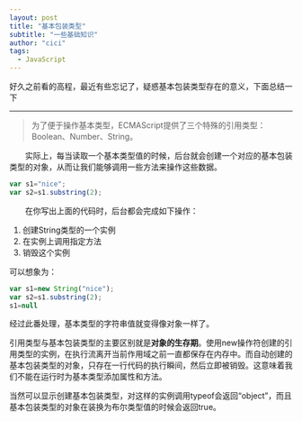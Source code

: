```yaml
---
layout: post
title: "基本包装类型"
subtitle: "一些基础知识"
author: "cici"
tags:
  - JavaScript
---
```


好久之前看的高程，最近有些忘记了，疑惑基本包装类型存在的意义，下面总结一下

----------

> 为了便于操作基本类型，ECMAScript提供了三个特殊的引用类型：Boolean、Number、String。

　　实际上，每当读取一个基本类型值的时候，后台就会创建一个对应的基本包装类型的对象，从而让我们能够调用一些方法来操作这些数据。
　　
```javascript
var s1="nice";
var s2=s1.substring(2);
```
　　在你写出上面的代码时，后台都会完成如下操作：
　　
1. 创建String类型的一个实例
2. 在实例上调用指定方法
3. 销毁这个实例
 
 可以想象为：
```javascript
var s1=new String("nice");
var s2=s1.substring(2);
s1=null
```
经过此番处理，基本类型的字符串值就变得像对象一样了。

引用类型与基本包装类型的主要区别就是**对象的生存期**。使用new操作符创建的引用类型的实例，在执行流离开当前作用域之前一直都保存在内存中。而自动创建的基本包装类型的对象，只存在一行代码的执行瞬间，然后立即被销毁。这意味着我们不能在运行时为基本类型添加属性和方法。

当然可以显示创建基本包装类型，对这样的实例调用typeof会返回“object”，而且基本包装类型的对象在装换为布尔类型值的时候会返回true。